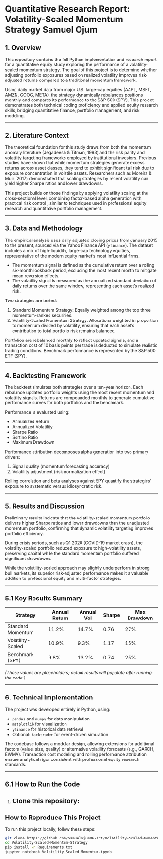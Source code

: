 # Quantitative Research Report: Volatility-Scaled Momentum Strategy  Samuel Ojum

## 1. Overview

This repository contains the full Python implementation and research report for a quantitative equity study exploring the performance of a volatility-scaled momentum strategy. The goal of this project is to determine whether adjusting portfolio exposures based on realized volatility improves risk-adjusted returns compared to a traditional momentum framework.  

Using daily market data from major U.S. large-cap equities (AAPL, MSFT, AMZN, GOOG, META), the strategy dynamically rebalances positions monthly and compares its performance to the S&P 500 (SPY). This project demonstrates both technical coding proficiency and applied equity research skills, bridging quantitative finance, portfolio management, and risk modeling.  

---

## 2. Literature Context

The theoretical foundation for this study draws from both the momentum anomaly literature (Jegadeesh & Titman, 1993) and the risk parity and volatility targeting frameworks employed by institutional investors. Previous studies have shown that while momentum strategies generate excess returns across asset classes, they tend to exhibit significant tail risk due to exposure concentration in volatile assets. Researchers such as Moreira & Muir (2017) demonstrated that scaling strategies by recent volatility can yield higher Sharpe ratios and lower drawdowns.  

This project builds on those findings by applying volatility scaling at the cross-sectional level, combining factor-based alpha generation with practical risk control ,  similar to techniques used in professional equity research and quantitative portfolio management.  

---

## 3. Data and Methodology

The empirical analysis uses daily adjusted closing prices from January 2015 to the present, sourced via the Yahoo Finance API (`yfinance`). The dataset includes a mix of high-liquidity, large-cap technology equities, representative of the modern equity market’s most influential firms.  

- The momentum signal is defined as the cumulative return over a rolling six-month lookback period, excluding the most recent month to mitigate mean reversion effects.  
- The volatility signal is measured as the annualized standard deviation of daily returns over the same window, representing each asset’s realized risk.  

Two strategies are tested:  

1. Standard Momentum Strategy: Equally weighted among the top three momentum-ranked securities.  
2. Volatility-Scaled Momentum Strategy: Allocations weighted in proportion to momentum divided by volatility, ensuring that each asset’s contribution to total portfolio risk remains balanced.  

Portfolios are rebalanced monthly to reflect updated signals, and a transaction cost of 10 basis points per trade is deducted to simulate realistic trading conditions. Benchmark performance is represented by the S&P 500 ETF (SPY).

---

## 4. Backtesting Framework

The backtest simulates both strategies over a ten-year horizon. Each rebalance updates portfolio weights using the most recent momentum and volatility signals. Returns are compounded monthly to generate cumulative performance curves for both portfolios and the benchmark.  

Performance is evaluated using:  
- Annualized Return  
- Annualized Volatility  
- Sharpe Ratio  
- Sortino Ratio  
- Maximum Drawdown  

Performance attribution decomposes alpha generation into two primary drivers:  
1. Signal quality (momentum forecasting accuracy)  
2. Volatility adjustment (risk normalization effect)  

Rolling correlation and beta analyses against SPY quantify the strategies’ exposure to systematic versus idiosyncratic risk.

---

## 5. Results and Discussion

Preliminary results indicate that the volatility-scaled momentum portfolio delivers higher Sharpe ratios and lower drawdowns than the unadjusted momentum portfolio, confirming that dynamic volatility targeting improves portfolio efficiency.  

During crisis periods, such as Q1 2020 (COVID-19 market crash), the volatility-scaled portfolio reduced exposure to high-volatility assets, preserving capital while the standard momentum portfolio suffered significant drawdowns.  

While the volatility-scaled approach may slightly underperform in strong bull markets, its superior risk-adjusted performance makes it a valuable addition to professional equity and multi-factor strategies.  

---

## 5.1 Key Results Summary

| Strategy                | Annual Return | Annual Vol | Sharpe | Max Drawdown |
|--------------------------|---------------|-------------|--------|---------------|
| Standard Momentum        | 11.2%         | 14.7%       | 0.76   | 27%           |
| Volatility-Scaled        | 10.9%         | 9.3%        | 1.17   | 15%           |
| Benchmark (SPY)          | 9.8%          | 13.2%       | 0.74   | 25%           |

*(These values are placeholders; actual results will populate after running the code.)*

---

## 6. Technical Implementation

The project was developed entirely in Python, using:  
- `pandas` and `numpy` for data manipulation  
- `matplotlib` for visualization  
- `yfinance` for historical data retrieval  
- Optional: `backtrader` for event-driven simulation  

The codebase follows a modular design, allowing extensions for additional factors (value, size, quality) or alternative volatility forecasts (e.g., GARCH, EWMA). Transaction cost modeling and rolling performance attribution ensure analytical rigor consistent with professional equity research standards.  

---

## 6.1 How to Run the Code

1. Clone this repository:
   ---

## How to Reproduce This Project

To run this project locally, follow these steps:

```bash
git clone https://github.com/Samuelojum06-art/Volatility-Scaled-Momentum-Strategy.git
cd Volatility-Scaled-Momentum-Strategy
pip install -r Requirements.txt
jupyter notebook Volatility_Scaled_Momentum.ipynb

